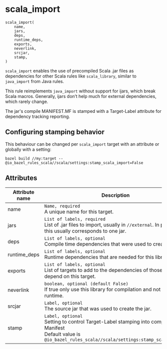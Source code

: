 # scala_import

```starlark
scala_import(
    name,
    jars,
    deps,
    runtime_deps,
    exports,
    neverlink,
    srcjar,
    stamp,
)
```

`scala_import` enables the use of precompiled Scala .jar files as dependencies for other Scala rules
like `scala_library`, similar to `java_import` from Java rules.

This rule reimplements `java_import` without support for ijars, which break Scala macros.
Generally, ijars don’t help much for external dependencies, which rarely change.

The jar's compile MANIFEST.MF is stamped with a Target-Label attribute for dependency tracking 
reporting. 

## Configuring stamping behavior
This behaviour can be changed per `scala_import` target with an attribute or globally 
with a setting:
```
bazel build //my:target --@io_bazel_rules_scala//scala/settings:stamp_scala_import=False
```

## Attributes

| Attribute name        | Description                                           |
| --------------------- | ----------------------------------------------------- |
| name                  | `Name, required` <br> A unique name for this target.
| jars                  | `List of labels, required` <br> List of .jar files to import, usually in `//external`. In practice, this usually corresponds to one jar.
| deps                  | `List of labels, optional` <br> Compile time dependencies that were used to create the jar.
| runtime_deps          | `List of labels, optional` <br> Runtime dependencies that are needed for this library.
| exports               | `List of labels, optional` <br> List of targets to add to the dependencies of those that depend on this target.
| neverlink             | `boolean, optional (default False)` <br> If true only use this library for compilation and not at runtime.
| srcjar                | `Label, optional` <br> The source jar that was used to create the jar.
| stamp                 | `Label, optional` <br> Setting to control Target-Label stamping into compile jar Manifest <br> Default value is `@io_bazel_rules_scala//scala/settings:stamp_scala_import`

